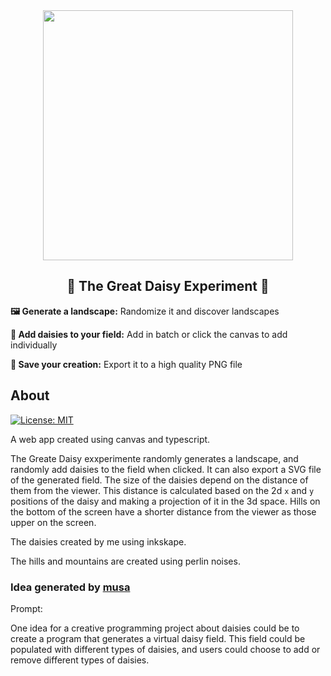 

<div align="center">
  <span>
    <img width="400px" src="https://user-images.githubusercontent.com/19466053/201544393-3da5666a-4573-4b49-8523-3cf1a637c590.png" >
  </span>


<h2>🌼 The Great Daisy Experiment 🌼</h2>
 
</div>


**🖼️ Generate a landscape:** Randomize it and discover landscapes

**🌼 Add daisies to your field:** Add in batch or click the canvas to add individually

**💾 Save your creation:** Export it to a high quality PNG file 

[](https://user-images.githubusercontent.com/19466053/195704940-b0380d46-000a-4901-ba32-f0d08b4edce1.png)
[](https://user-images.githubusercontent.com/19466053/195705303-4da8d2c8-9df1-48a0-9bee-5d0a64da89f4.png)
[](https://user-images.githubusercontent.com/19466053/198846833-c4106bd6-25d4-4645-8b5e-0d6077c9b0b4.png)
[](https://user-images.githubusercontent.com/19466053/198850674-e20f9d6a-2c52-473c-9a6a-933f70f6ce89.png)
[](https://user-images.githubusercontent.com/19466053/199083635-970b0391-e0f5-4f8f-b541-064148427aed.png)
[](https://user-images.githubusercontent.com/19466053/199085839-7eb367eb-296d-4144-91f6-e76cd24cbf88.png)
[](https://user-images.githubusercontent.com/19466053/199351416-44094ec0-3263-460d-bcd0-d284e5d710cb.png)
[](https://user-images.githubusercontent.com/19466053/199751910-f7f74028-b8c1-4daa-8ba3-7b959b5668a5.png)
[](https://user-images.githubusercontent.com/19466053/199759255-46607521-211d-4932-a33a-8b9bc45c705c.png)
[](https://user-images.githubusercontent.com/19466053/201523451-d9a66a83-0b9a-457a-bfa3-cb04953c81be.png)
[](https://user-images.githubusercontent.com/19466053/201544393-3da5666a-4573-4b49-8523-3cf1a637c590.png)
[](https://user-images.githubusercontent.com/19466053/201544575-9be6396a-ac38-4630-971e-64d3ae15f094.png)





## About

 [![License: MIT](https://img.shields.io/github/license/diksown/musa?color=ec9267&style=flat-square)](https://github.com/talitahalboth/The-Great-Daisy-Experiment/blob/main/LICENSE)
 
A web app created using canvas and typescript.

The Greate Daisy exxperimente randomly generates a landscape, and randomly add daisies to the field when clicked.  It can also export a SVG file of the generated field.
The size of the daisies depend on the distance of them from the viewer. This distance is calculated based on the 2d `x` and `y` positions of the daisy and making a projection of it in the 3d space. Hills on the bottom of the screen have a shorter distance from the viewer as those upper on the screen.

The daisies created by me using inkskape.

The hills and mountains are created using perlin noises.





### Idea generated by [musa](https://musa.dikson.xyz/)
Prompt:

One idea for a creative programming project about daisies could be to create a program that generates a virtual daisy field. This field could be populated with different types of daisies, and users could choose to add or remove different types of daisies. 

